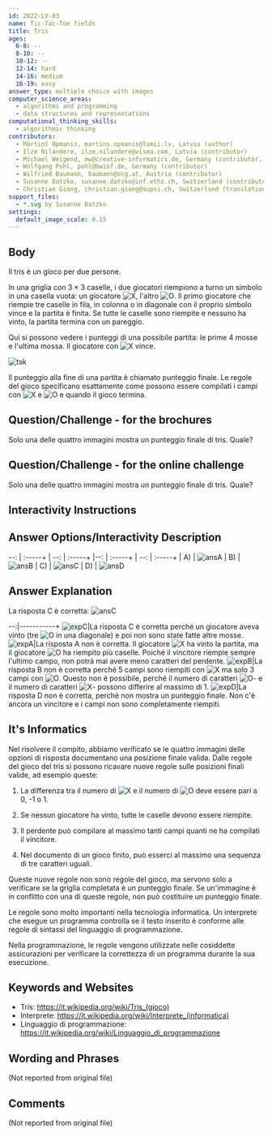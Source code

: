 ```yaml
---
id: 2022-LV-03
name: Tic-Tac-Toe fields
title: Tris
ages:
  6-8: --
  8-10: --
  10-12: --
  12-14: hard
  14-16: medium
  16-19: easy
answer_type: multiple choice with images
computer_science_areas:
  - algorithms and programming
  - data structures and representations
computational_thinking_skills:
  - algorithmic thinking
contributors:
  - Mārtiņš Opmanis, martins.opmanis@lumii.lv, Latvia (author)
  - Ilze Nilandere, ilze.nilandere@visma.com, Latvia (contributor)
  - Michael Weigend, mw@creative-informatics.de, Germany (contributor, translation from English into German)
  - Wolfgang Pohl, pohl@bwinf.de, Germany (contributor)
  - Wilfried Baumann, baumann@ocg.at, Austria (contributor)
  - Susanne Datzko, susanne.datzko@inf.ethz.ch, Switzerland (contributor, graphics)
  - Christian Giang, christian.giang@supsi.ch, Switzerland (translation from German into Italian)  
support_files:
  - *.svg by Susanne Datzko
settings:
  default_image_scale: 0.15
---
```


[ansA]: graphics/2022-LV-03-answerA.svg "Soluzione A"
[ansB]: graphics/2022-LV-03-answerB.svg "Soluzione B"
[ansC]: graphics/2022-LV-03-answerC.svg "Soluzione C"
[ansD]: graphics/2022-LV-03-answerD.svg "Soluzione D"
[tsk]: graphics/2022-LV-03-taskbody.svg "Esempio per un gioco"
[expA]: graphics/2022-LV-03-explanationA.svg "Spiegazione A"
[expB]: graphics/2022-LV-03-explanationB.svg "Spiegazione B"
[expC]: graphics/2022-LV-03-explanationC.svg "Spiegazione C"
[expD]: graphics/2022-LV-03-explanationD.svg "Spiegazione D"
[X]: graphics/2022-LV-03-taskbodyX.svg "Crucia (11px)"
[O]: graphics/2022-LV-03-taskbodyO.svg "Cerchio (16px)"

## Body

Il tris è un gioco per due persone. 

In una griglia con $3 \times 3$ caselle, i due giocatori riempiono a turno un simbolo in una casella vuota: un giocatore ![X], l'altro ![O]. Il primo giocatore che riempie tre caselle in fila, in colonna o in diagonale con il proprio simbolo vince e la partita è finita. Se tutte le caselle sono riempite e nessuno ha vinto, la partita termina con un pareggio.

Qui si possono vedere i punteggi di una possibile partita: le prime 4 mosse e l'ultima mossa. Il giocatore con ![X] vince.

![tsk]

Il punteggio alla fine di una partita è chiamato punteggio finale. Le regole del gioco specificano esattamente come possono essere compilati i campi con ![X] e ![O] e quando il gioco termina.


## Question/Challenge - for the brochures

Solo una delle quattro immagini mostra un punteggio finale di tris. Quale?


## Question/Challenge - for the online challenge

Solo una delle quattro immagini mostra un punteggio finale di tris. Quale?


## Interactivity Instructions

<!-- empty -->

## Answer Options/Interactivity Description

--: | :-----+ | --: | :-----+ |--: | :-----+ | --: | :-----+ |
 A) | ![ansA] |  B) | ![ansB] |  C) | ![ansC] |  D) | ![ansD]


## Answer Explanation

La risposta C è corretta: ![ansC]

--:|-----------+
![expC]|La risposta C è corretta perché un giocatore aveva vinto (tre ![O] in una diagonale) e poi non sono state fatte altre mosse.
![expA]|La risposta A non è corretta. Il giocatore ![X] ha vinto la partita, ma il giocatore ![O] ha riempito più caselle. Poiché il vincitore riempie sempre l'ultimo campo, non potrà mai avere meno caratteri del perdente.
![expB]|La risposta B non è corretta perché 5 campi sono riempiti con ![X] ma solo 3 campi con ![O]. Questo non è possibile, perché il numero di caratteri ![O]- e il numero di caratteri ![X]- possono differire al massimo di 1.
![expD]|La risposta D non è corretta, perché non mostra un punteggio finale. Non c'è ancora un vincitore e i campi non sono completamente riempiti.


## It's Informatics

Nel risolvere il compito, abbiamo verificato se le quattro immagini delle opzioni di risposta documentano una posizione finale valida. Dalle regole del gioco del tris si possono ricavare nuove regole sulle posizioni finali valide, ad esempio queste:

1) La differenza tra il numero di ![X] e il numero di ![O] deve essere pari a 0, -1 o 1. 

2) Se nessun giocatore ha vinto, tutte le caselle devono essere riempite.

3) Il perdente può compilare al massimo tanti campi quanti ne ha compilati il vincitore.

4) Nel documento di un gioco finito, può esserci al massimo una sequenza di tre caratteri uguali.

Queste nuove regole non sono regole del gioco, ma servono solo a verificare se la griglia completata è un punteggio finale. Se un'immagine è in conflitto con una di queste regole, non può costituire un punteggio finale. 

Le regole sono molto importanti nella tecnologia informatica. Un interprete che esegue un programma controlla se il testo inserito è conforme alle regole di sintassi del linguaggio di programmazione.

Nella programmazione, le regole vengono utilizzate nelle cosiddette assicurazioni per verificare la correttezza di un programma durante la sua esecuzione.  


## Keywords and Websites

 - Tris: https://it.wikipedia.org/wiki/Tris_(gioco)
 - Interprete: https://it.wikipedia.org/wiki/Interprete_(informatica)
 - Linguaggio di programmazione: https://it.wikipedia.org/wiki/Linguaggio_di_programmazione

## Wording and Phrases

(Not reported from original file)


## Comments

(Not reported from original file)

